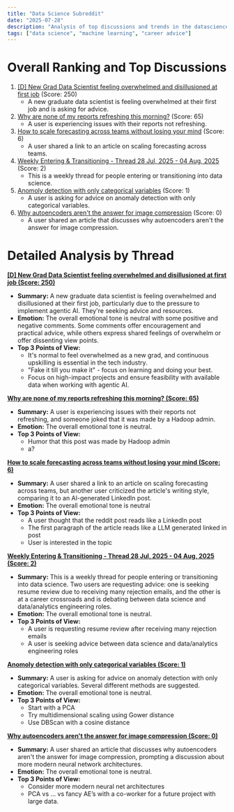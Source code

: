 ```yaml
---
title: "Data Science Subreddit"
date: "2025-07-28"
description: "Analysis of top discussions and trends in the datascience subreddit"
tags: ["data science", "machine learning", "career advice"]
---
```


# Overall Ranking and Top Discussions
1.  [[D] New Grad Data Scientist feeling overwhelmed and disillusioned at first job](https://www.reddit.com/r/datascience/comments/1mb49xm/new_grad_data_scientist_feeling_overwhelmed_and/) (Score: 250)
    *  A new graduate data scientist is feeling overwhelmed at their first job and is asking for advice.
2.  [Why are none of my reports refreshing this morning?](https://i.redd.it/kect7eypzmff1.png) (Score: 65)
    *  A user is experiencing issues with their reports not refreshing.
3.  [How to scale forecasting across teams without losing your mind](https://ciphersight.gestaltdynamics.com/the-forecast-factory-building-a-system-that-scales/) (Score: 6)
    *  A user shared a link to an article on scaling forecasting across teams.
4.  [Weekly Entering & Transitioning - Thread 28 Jul, 2025 - 04 Aug, 2025](https://www.reddit.com/r/datascience/comments/1mb6ch8/weekly_entering_transitioning_thread_28_jul_2025/) (Score: 2)
    *  This is a weekly thread for people entering or transitioning into data science.
5.  [Anomoly detection with only categorical variables](https://www.reddit.com/r/datascience/comments/1maxkht/anomoly_detection_with_only_categorical_variables/) (Score: 1)
    *  A user is asking for advice on anomaly detection with only categorical variables.
6.  [Why autoencoders aren't the answer for image compression](https://dataengineeringtoolkit.substack.com/p/autoencoders-vs-linear-methods-for) (Score: 0)
    *  A user shared an article that discusses why autoencoders aren't the answer for image compression.

# Detailed Analysis by Thread
**[[D] New Grad Data Scientist feeling overwhelmed and disillusioned at first job (Score: 250)](https://www.reddit.com/r/datascience/comments/1mb49xm/new_grad_data_scientist_feeling_overwhelmed_and/)**
*  **Summary:** A new graduate data scientist is feeling overwhelmed and disillusioned at their first job, particularly due to the pressure to implement agentic AI. They're seeking advice and resources.
*  **Emotion:** The overall emotional tone is neutral with some positive and negative comments. Some comments offer encouragement and practical advice, while others express shared feelings of overwhelm or offer dissenting view points.
*  **Top 3 Points of View:**
    *   It's normal to feel overwhelmed as a new grad, and continuous upskilling is essential in the tech industry.
    *   "Fake it till you make it" - focus on learning and doing your best.
    *   Focus on high-impact projects and ensure feasibility with available data when working with agentic AI.

**[Why are none of my reports refreshing this morning? (Score: 65)](https://i.redd.it/kect7eypzmff1.png)**
*   **Summary:** A user is experiencing issues with their reports not refreshing, and someone joked that it was made by a Hadoop admin.
*   **Emotion:** The overall emotional tone is neutral.
*   **Top 3 Points of View:**
    *   Humor that this post was made by Hadoop admin
    *   a?

**[How to scale forecasting across teams without losing your mind (Score: 6)](https://ciphersight.gestaltdynamics.com/the-forecast-factory-building-a-system-that-scales/)**
*   **Summary:** A user shared a link to an article on scaling forecasting across teams, but another user criticized the article's writing style, comparing it to an AI-generated LinkedIn post.
*   **Emotion:** The overall emotional tone is neutral
*   **Top 3 Points of View:**
    *   A user thought that the reddit post reads like a LinkedIn post
    *   The first paragraph of the article reads like a LLM generated linked in post
    *   User is interested in the topic

**[Weekly Entering & Transitioning - Thread 28 Jul, 2025 - 04 Aug, 2025 (Score: 2)](https://www.reddit.com/r/datascience/comments/1mb6ch8/weekly_entering_transitioning_thread_28_jul_2025/)**
*   **Summary:** This is a weekly thread for people entering or transitioning into data science. Two users are requesting advice: one is seeking resume review due to receiving many rejection emails, and the other is at a career crossroads and is debating between data science and data/analytics engineering roles.
*   **Emotion:** The overall emotional tone is neutral.
*   **Top 3 Points of View:**
    *   A user is requesting resume review after receiving many rejection emails
    *   A user is seeking advice between data science and data/analytics engineering roles

**[Anomoly detection with only categorical variables (Score: 1)](https://www.reddit.com/r/datascience/comments/1maxkht/anomoly_detection_with_only_categorical_variables/)**
*   **Summary:** A user is asking for advice on anomaly detection with only categorical variables. Several different methods are suggested.
*   **Emotion:** The overall emotional tone is neutral.
*   **Top 3 Points of View:**
    *   Start with a PCA
    *   Try multidimensional scaling using Gower distance
    *   Use DBScan with a cosine distance

**[Why autoencoders aren't the answer for image compression (Score: 0)](https://dataengineeringtoolkit.substack.com/p/autoencoders-vs-linear-methods-for)**
*   **Summary:** A user shared an article that discusses why autoencoders aren't the answer for image compression, prompting a discussion about more modern neural network architectures.
*   **Emotion:** The overall emotional tone is neutral.
*   **Top 3 Points of View:**
    *   Consider more modern neural net architectures
    *   PCA vs … vs fancy AE’s with a co-worker for a future project with large data.
